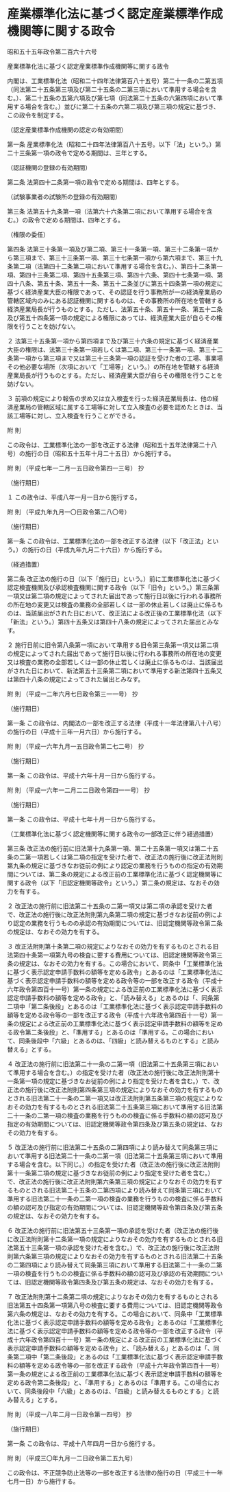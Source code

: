 # 産業標準化法に基づく認定産業標準作成機関等に関する政令

昭和五十五年政令第二百六十六号

産業標準化法に基づく認定産業標準作成機関等に関する政令

内閣は、工業標準化法（昭和二十四年法律第百八十五号）第二十一条の二第五項（同法第二十五条第三項及び第二十五条の二第三項において準用する場合を含む。）、第二十五条の五第六項及び第七項（同法第二十五条の六第四項において準用する場合を含む。）並びに第二十五条の六第二項及び第三項の規定に基づき、この政令を制定する。

（認定産業標準作成機関の認定の有効期間）

第一条 産業標準化法（昭和二十四年法律第百八十五号。以下「法」という。）第二十三条第一項の政令で定める期間は、三年とする。

（認証機関の登録の有効期間）

第二条 法第四十二条第一項の政令で定める期間は、四年とする。

（試験事業者の試験所の登録の有効期間）

第三条 法第五十九条第一項（法第六十六条第二項において準用する場合を含む。）の政令で定める期間は、四年とする。

（権限の委任）

第四条 法第三十条第一項及び第二項、第三十一条第一項、第三十二条第一項から第三項まで、第三十三条第一項、第三十七条第一項から第六項まで、第三十九条第二項（法第四十二条第二項において準用する場合を含む。）、第四十二条第一項、第四十三条第二項、第四十五条第三項、第四十六条、第四十七条第一項、第四十八条、第五十条、第五十一条、第五十二条並びに第五十四条第一項の規定に基づく経済産業大臣の権限であって、その認証を行う事務所が一の経済産業局の管轄区域内のみにある認証機関に関するものは、その事務所の所在地を管轄する経済産業局長が行うものとする。ただし、法第五十条、第五十一条、第五十二条及び第五十四条第一項の規定による権限にあっては、経済産業大臣が自らその権限を行うことを妨げない。

２ 法第三十五条第一項から第四項まで及び第三十六条の規定に基づく経済産業大臣の権限は、法第三十条第一項若しくは第二項、第三十一条第一項、第三十二条第一項から第三項まで又は第三十三条第一項の認証を受けた者の工場、事業場その他必要な場所（次項において「工場等」という。）の所在地を管轄する経済産業局長が行うものとする。ただし、経済産業大臣が自らその権限を行うことを妨げない。

３ 前項の規定により報告の求め又は立入検査を行った経済産業局長は、他の経済産業局の管轄区域に属する工場等に対して立入検査の必要を認めたときは、当該工場等に対し、立入検査を行うことができる。

附 則

この政令は、工業標準化法の一部を改正する法律（昭和五十五年法律第二十八号）の施行の日（昭和五十五年十月二十五日）から施行する。

附 則 （平成七年一二月一五日政令第四一三号） 抄

（施行期日）

１ この政令は、平成八年一月一日から施行する。

附 則 （平成九年九月一〇日政令第二八〇号）

（施行期日）

第一条 この政令は、工業標準化法の一部を改正する法律（以下「改正法」という。）の施行の日（平成九年九月二十六日）から施行する。

（経過措置）

第二条 改正法の施行の日（以下「施行日」という。）前に工業標準化法に基づく認定検査機関及び承認検査機関に関する政令（以下「旧令」という。）第三条第一項又は第二項の規定によってされた届出であって施行日以後に行われる事務所の所在地の変更又は検査の業務の全部若しくは一部の休止若しくは廃止に係るものは、当該届出がされた日において、改正法による改正後の工業標準化法（以下「新法」という。）第四十五条又は第四十八条の規定によってされた届出とみなす。

２ 施行日前に旧令第八条第一項において準用する旧令第三条第一項又は第二項の規定によってされた届出であって施行日以後に行われる事務所の所在地の変更又は検査の業務の全部若しくは一部の休止若しくは廃止に係るものは、当該届出がされた日において、新法第五十三条第二項において準用する新法第四十五条又は第四十八条の規定によってされた届出とみなす。

附 則 （平成一二年六月七日政令第三一一号） 抄

（施行期日）

第一条 この政令は、内閣法の一部を改正する法律（平成十一年法律第八十八号）の施行の日（平成十三年一月六日）から施行する。

附 則 （平成一六年九月一五日政令第二七二号） 抄

（施行期日）

第一条 この政令は、平成十六年十月一日から施行する。

附 則 （平成一六年一二月二二日政令第四一一号） 抄

（施行期日）

第一条 この政令は、平成十七年十月一日から施行する。

（工業標準化法に基づく認定機関等に関する政令の一部改正に伴う経過措置）

第三条 改正法の施行前に旧法第十九条第一項、第二十五条第一項又は第二十五条の二第一項若しくは第二項の指定を受けた者で、改正法の施行後に改正法附則第九条の規定に基づきなお従前の例により認定の業務を行うものの指定の有効期間については、第二条の規定による改正前の工業標準化法に基づく認定機関等に関する政令（以下「旧認定機関等政令」という。）第二条の規定は、なおその効力を有する。

２ 改正法の施行前に旧法第二十五条の二第一項又は第二項の承認を受けた者で、改正法の施行後に改正法附則第九条第二項の規定に基づきなお従前の例により認定の業務を行うものの承認の有効期間については、旧認定機関等政令第二条の規定は、なおその効力を有する。

３ 改正法附則第十条第二項の規定によりなおその効力を有するものとされる旧法第四十条第一項第九号の検査に要する費用については、旧認定機関等政令第三条の規定は、なおその効力を有する。この場合において、同条中「工業標準化法に基づく表示認定申請手数料の額等を定める政令」とあるのは「工業標準化法に基づく表示認定申請手数料の額等を定める政令等の一部を改正する政令（平成十六年政令第四百十一号）第一条の規定による改正前の工業標準化法に基づく表示認定申請手数料の額等を定める政令」と、「読み替える」とあるのは「、同条第二項中「第二条後段」とあるのは「工業標準化法に基づく表示認定申請手数料の額等を定める政令等の一部を改正する政令（平成十六年政令第四百十一号）第一条の規定による改正前の工業標準化法に基づく表示認定申請手数料の額等を定める政令第二条後段」と、「準用する」とあるのは「準用する。この場合において、同条後段中「六級」とあるのは、「四級」と読み替えるものとする」と読み替える」とする。

４ 改正法の施行前に旧法第二十一条の二第一項（旧法第二十五条第三項において準用する場合を含む。）の指定を受けた者（改正法の施行後に改正法附則第十一条第一項の規定に基づきなお従前の例により指定を受けた者を含む。）で、改正法の施行後に改正法附則第四条第三項の規定によりなおその効力を有するものとされる旧法第二十一条の二第一項又は改正法附則第五条第三項の規定によりなおその効力を有するものとされる旧法第二十五条第三項において準用する旧法第二十一条の二第一項の検査の業務を行うものの検査に係る手数料の額の認可及び指定の有効期間については、旧認定機関等政令第四条及び第五条の規定は、なおその効力を有する。

５ 改正法の施行前に旧法第二十五条の二第四項により読み替えて同条第三項において準用する旧法第二十一条の二第一項（旧法第二十五条第三項において準用する場合を含む。以下同じ。）の指定を受けた者（改正法の施行後に改正法附則第十一条第二項の規定に基づきなお従前の例により指定を受けた者を含む。）で、改正法の施行後に改正法附則第六条第三項の規定によりなおその効力を有するものとされる旧法第二十五条の二第四項により読み替えて同条第三項において準用する旧法第二十一条の二第一項の検査の業務を行うものの検査に係る手数料の額の認可及び指定の有効期間については、旧認定機関等政令第四条及び第五条の規定は、なおその効力を有する。

６ 改正法の施行前に旧法第五十三条第一項の承認を受けた者（改正法の施行後に改正法附則第十二条第一項の規定によりなおその効力を有するものとされる旧法第五十三条第一項の承認を受けた者を含む。）で、改正法の施行後に改正法附則第六条第三項の規定によりなおその効力を有するものとされる旧法第二十五条の二第四項により読み替えて同条第三項において準用する旧法第二十一条の二第一項の検査を行うものの検査に係る手数料の額の認可及び承認の有効期間については、旧認定機関等政令第四条及び第五条の規定は、なおその効力を有する。

７ 改正法附則第十二条第二項の規定によりなおその効力を有するものとされる旧法第五十四条第一項第八号の検査に要する費用については、旧認定機関等政令第六条の規定は、なおその効力を有する。この場合において、同条中「工業標準化法に基づく表示認定申請手数料の額等を定める政令」とあるのは「工業標準化法に基づく表示認定申請手数料の額等を定める政令等の一部を改正する政令（平成十六年政令第四百十一号）第一条の規定による改正前の工業標準化法に基づく表示認定申請手数料の額等を定める政令」と、「読み替える」とあるのは「、同条第二項中「第二条後段」とあるのは「工業標準化法に基づく表示認定申請手数料の額等を定める政令等の一部を改正する政令（平成十六年政令第四百十一号）第一条の規定による改正前の工業標準化法に基づく表示認定申請手数料の額等を定める政令第二条後段」と、「準用する」とあるのは「準用する。この場合において、同条後段中「六級」とあるのは、「四級」と読み替えるものとする」と読み替える」とする。

附 則 （平成一八年二月一日政令第一四号） 抄

（施行期日）

第一条 この政令は、平成十八年四月一日から施行する。

附 則 （平成三〇年九月一二日政令第二五九号）

この政令は、不正競争防止法等の一部を改正する法律の施行の日（平成三十一年七月一日）から施行する。
